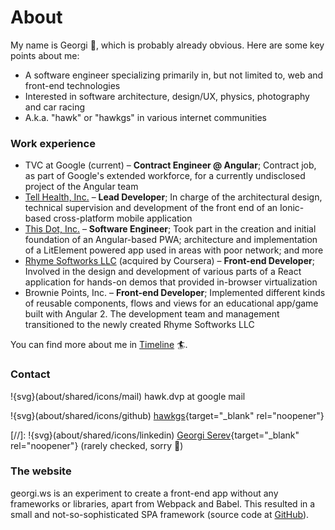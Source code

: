 # About

My name is Georgi 👋, which is probably already obvious. Here are some key points about me:

- A software engineer specializing primarily in, but not limited to, web and front-end technologies
- Interested in software architecture, design/UX, physics, photography and car racing
- A.k.a. "hawk" or "hawkgs" in various internet communities


### Work experience

- TVC at Google (current) – **Contract Engineer @ Angular**; Contract job, as part of Google's extended workforce, for a currently undisclosed project of the Angular team
- [Tell Health, Inc.](https://tell.health) – **Lead Developer**; In charge of the architectural design, technical supervision and development of the front end of an Ionic-based cross-platform mobile application
- [This Dot, Inc.](https://thisdot.co) – **Software Engineer**; Took part in the creation and initial foundation of an Angular-based PWA; architecture and implementation of a LitElement powered app used in areas with poor network; and more
- [Rhyme Softworks LLC](https://rhyme.com) (acquired by Coursera) – **Front-end Developer**; Involved in the design and development of various parts of a React application for hands-on demos that provided in-browser virtualization
- Brownie Points, Inc. – **Front-end Developer**; Implemented different kinds of reusable components, flows and views for an educational app/game built with Angular 2. The development team and management transitioned to the newly created Rhyme Softworks LLC

You can find more about me in [Timeline](/#/timeline) 🏄‍.

### Contact

!{svg}(about/shared/icons/mail) hawk.dvp at google mail

!{svg}(about/shared/icons/github) [hawkgs](https://github.com/hawkgs){target="_blank" rel="noopener"}

[//]: !{svg}(about/shared/icons/linkedin) [Georgi Serev](https://linkedin.com/in/georgiserev){target="_blank" rel="noopener"} (rarely checked, sorry 🤯)

### The website

georgi.ws is an experiment to create a front-end app without any frameworks or libraries, apart from Webpack and Babel. This resulted in a small and not-so-sophisticated SPA framework (source code at [GitHub](https://github.com/hawkgs/georgi.ws)).
